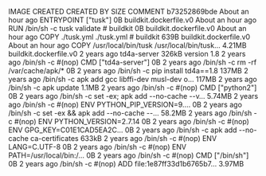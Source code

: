 IMAGE               CREATED             CREATED BY                                      SIZE                COMMENT
b73252869bde        About an hour ago   ENTRYPOINT ["tusk"]                             0B                  buildkit.dockerfile.v0
<missing>           About an hour ago   RUN /bin/sh -c tusk validate # buildkit         0B                  buildkit.dockerfile.v0
<missing>           About an hour ago   COPY ./tusk.yml ./tusk.yml # buildkit           639B                buildkit.dockerfile.v0
<missing>           About an hour ago   COPY /usr/local/bin/tusk /usr/local/bin/tusk…   4.21MB              buildkit.dockerfile.v0
<missing>           2 years ago         td4a-server                                     326kB               version 1.8
<missing>           2 years ago         /bin/sh -c #(nop)  CMD ["td4a-server"]          0B
<missing>           2 years ago         /bin/sh -c rm -rf /var/cache/apk/*              0B
<missing>           2 years ago         /bin/sh -c pip install td4a==1.8                137MB
<missing>           2 years ago         /bin/sh -c apk add gcc libffi-dev musl-dev o…   117MB
<missing>           2 years ago         /bin/sh -c apk update                           1.1MB
<missing>           2 years ago         /bin/sh -c #(nop)  CMD ["python2"]              0B
<missing>           2 years ago         /bin/sh -c set -ex;   apk add --no-cache --v…   5.74MB
<missing>           2 years ago         /bin/sh -c #(nop)  ENV PYTHON_PIP_VERSION=9.…   0B
<missing>           2 years ago         /bin/sh -c set -ex  && apk add --no-cache --…   58.2MB
<missing>           2 years ago         /bin/sh -c #(nop)  ENV PYTHON_VERSION=2.7.14    0B
<missing>           2 years ago         /bin/sh -c #(nop)  ENV GPG_KEY=C01E1CAD5EA2C…   0B
<missing>           2 years ago         /bin/sh -c apk add --no-cache ca-certificates   633kB
<missing>           2 years ago         /bin/sh -c #(nop)  ENV LANG=C.UTF-8             0B
<missing>           2 years ago         /bin/sh -c #(nop)  ENV PATH=/usr/local/bin:/…   0B
<missing>           2 years ago         /bin/sh -c #(nop)  CMD ["/bin/sh"]              0B
<missing>           2 years ago         /bin/sh -c #(nop) ADD file:1e87ff33d1b6765b7…   3.97MB
